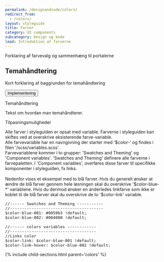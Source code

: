```yaml
---
permalink: /designandcode/colors/
redirect_from:
  - /colors/
layout: styleguide
title: Farver
category: UI components
subcategory: Design og kode
lead: Introduktion af farverne
---
```


<p>Forklaring af farvevalg og sammenhæng til portalerne</p>

<h2>Temahåndtering</h2>
<p>Kort forklaring af baggrunden for temahåndtering</p>

<div class="accordion-bordered mb-6">
  <button class="button-unstyled accordion-button"
    aria-expanded="false" aria-controls="theme">
    Implementering
  </button>
  <div id="theme" class="accordion-content">
    <p class="h6">Temahåndtering</p>
    <p>Tekst om hvordan man temahåndterer.</p>
    <p class="h6">Tilpasningsmuligheder</p>
    <p>Alle farver i styleguiden er opsat med variable. Farverne i styleguiden kan skiftes ved at overskrive eksisterende farve-variable. <br />
    Alle farvevariable har en navngivning der starter med '$color-' og findes i filen '/scss/variables.scss'.<br />
    Farvevariablene kommer i to grupper: 'Swatches and Theming' og 'Component variables'. 'Swatches and Theming' definere alle farverne i farvepaletten. I 'Component variables', overføres disse farver til specifikke komponenter i styleguiden, fx links. <br />
    <br />
    Nedenfor vises et eksempel med to blå farver. Hvis du generelt ønsker at ændre de blå farver gennem hele løsningen skal du overskrive '$color-blue-*' variablene. Hvis du derimod ønsker en anderledes linkfarve som ikke er koblet til de blå farver skal du overskrive de to '$color-link' variable.</p>
    <div class="code-highlight">
      <p style='font-family: Consolas, Monaco, "Andale Mono", monospace; font-size:13px;'>
        //------ Swatches and Theming ----------- <br />
        //--------------------------------------- <br />
        $color-blue-001:              #0059b3 !default;<br />
        $color-blue-002:              #004080 !default;<br />
        <br />
        //------ colors variables ------------ <br />
        //------------------------------------ <br />
        //Links color
        <br />
        $color-link:                  $color-blue-001 !default;<br />
        $color-link-hover:            $color-blue-002 !default;</p>
      </div>
  </div>
</div>



{% include child-sections.html parent='colors' %}

